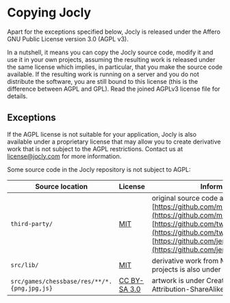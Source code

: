 
Copying Jocly
=============

Apart for the exceptions specified below, Jocly is released under the Affero
GNU Public License version 3.0 (AGPL v3).

In a nutshell, it means you can copy the Jocly source code, modify it and use it in 
your own projects, assuming the resulting work is released under the same license which 
implies, in particular, that you make the source code available. If the resulting work is running on a 
server and you do not distribute the software, you are still bound to this license (this
is the difference between AGPL and GPL). Read the joined AGPLv3 license file for details.

Exceptions
----------

If the AGPL license is not suitable for your application, Jocly is also available
under a proprietary license that may allow you to create derivative work that is not
subject to the AGPL restrictions. Contact us at license@jocly.com for more information.

Some source code in the Jocly repository is not subject to AGPL:

| Source location | License | Information |
| --- | --- | --- |
| `third-party/` | [MIT](https://opensource.org/licenses/MIT) | original source code available from [https://github.com/mrdoob/three.js](https://github.com/mrdoob/three.js), [https://github.com/tweenjs/tween.js](https://github.com/tweenjs/tween.js), [https://github.com/jeromeetienne/threex](https://github.com/jeromeetienne/threex) |
| `src/lib/` | [MIT](https://opensource.org/licenses/MIT) | derivative work from MIT-licensed projects is also under MIT license |
| `src/games/chessbase/res/**/*.{png,jpg,js}` | [CC BY-SA 3.0](https://creativecommons.org/licenses/by-sa/3.0/) | artwork is under Creative Commons Attribution-ShareAlike 3.0 license |




